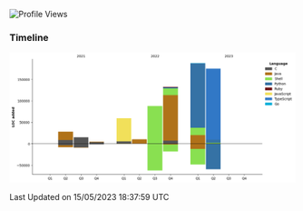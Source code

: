 <!--START_SECTION:waka-->
![Profile Views](http://img.shields.io/badge/Profile%20Views-76-blue)

### **Timeline**

![Lines of Code chart](https://raw.githubusercontent.com/ba1man/ba1man/main/assets/bar_graph.png)


 Last Updated on 15/05/2023 18:37:59 UTC
<!--END_SECTION:waka-->
